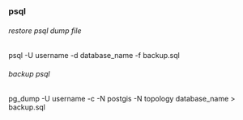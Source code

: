 ### psql

###### restore psql dump file
psql -U username -d database_name -f backup.sql  

###### backup psql 
pg_dump -U username -c -N postgis -N topology  database_name > backup.sql 
